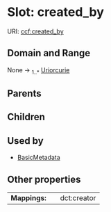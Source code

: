
# Slot: created_by




URI: [ccf:created_by](http://purl.org/ccf/created_by)


## Domain and Range

None &#8594;  <sub>1..\*</sub> [Uriorcurie](types/Uriorcurie.md)

## Parents


## Children


## Used by

 * [BasicMetadata](BasicMetadata.md)

## Other properties

|  |  |  |
| --- | --- | --- |
| **Mappings:** | | dct:creator |


